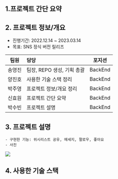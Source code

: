 ## 1.프로젝트 간단 요약




## 2. 프로젝트 정보/개요 
* 진행기간: 2022.12.14 ~ 2023.03.14
* 목표: SNS 정식 버전 릴리즈

|팀원|담당|포지션|
|:---:|:---|:---:|
|송영진|팀장, REPO 생성, 기획 총괄|BackEnd|
|양진호|사용한 기술 스택 정리|BackEnd|
|박주영|프로젝트 정보/개요 정리|BackEnd|
|신효원|프로젝트 간단 요약|BackEnd|
|박수빈|프로젝트 설명|BackEnd|


## 3. 프로젝트 설명 
    - 구현한 기능: 위시리스트 공유, 메세지, 팔로우, 좋아요
    - 사진 
<img src="https://i0.wp.com/blog.speak.com/wp-content/uploads/2022/08/SNS-%E1%84%8B%E1%85%A7%E1%86%BC%E1%84%8B%E1%85%A5%E1%84%85%E1%85%A9.jpg?resize=930%2C567&ssl=1">



## 4. 사용한 기술 스택
